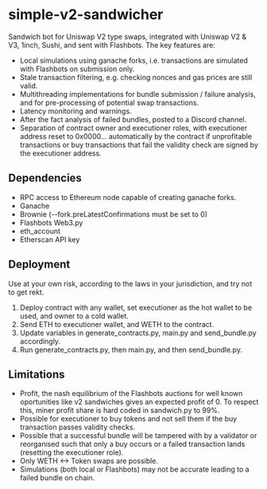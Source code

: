 # simple-v2-sandwicher

Sandwich bot for Uniswap V2 type swaps, integrated with Uniswap V2 & V3, 1inch, Sushi, and sent with Flashbots. The key features are:

- Local simulations using ganache forks, i.e. transactions are simulated with Flashbots on submission only.
- Stale transaction filtering, e.g. checking nonces and gas prices are still valid.
-  Multithreading implementations for bundle submission / failure analysis, and for pre-processing of potential swap transactions.
- Latency monitoring and warnings.
- After the fact analysis of failed bundles, posted to a Discord channel.
- Separation of contract owner and executioner roles, with executioner address reset to 0x0000… automatically by the contract if unprofitable transactions or buy transactions that fail the validity check are signed by the executioner address.
## Dependencies
- RPC access to Ethereum node capable of creating ganache forks.
- Ganache
- Brownie (--fork.preLatestConfirmations must be set to 0)
- Flashbots Web3.py
- eth_account
- Etherscan API key
## Deployment
Use at your own risk, according to the laws in your jurisdiction, and try not to get rekt.
1.	Deploy contract with any wallet, set executioner as the hot wallet to be used, and owner to a cold wallet.
2.	Send ETH to executioner wallet, and WETH to the contract.
3.	Update variables in generate_contracts.py, main.py and send_bundle.py accordingly.
4.	Run generate_contracts.py, then main.py, and then send_bundle.py.
## Limitations
- Profit, the nash equilibrium of the Flashbots auctions for well known oportunities like v2 sandwiches gives an expected profit of 0. To respect this, miner profit share is hard coded in sandwich.py to 99%.
-	Possible for executioner to buy tokens and not sell them if the buy transaction passes validity checks.
- Possible that a successful bundle will be tampered with by a validator or reorganised such that only a buy occurs or a failed transaction lands (resetting the executioner role).
- Only WETH <-> Token swaps are possible.
- Simulations (both local or Flashbots) may not be accurate leading to a failed bundle on chain.
